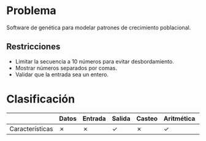# Problema

Software de genética para modelar patrones de crecimiento poblacional.

## Restricciones

- Limitar la secuencia a 10 números para evitar desbordamiento.
- Mostrar números separados por comas.
- Validar que la entrada sea un entero.

# Clasificación
|  | Datos | Entrada | Salida | Casteo | Aritmética | Relacionales | Lógicos | Condicionales | Ciclo | Matrices | Funciones |
|----------|-------|---------|--------|--------|------------|--------------|---------|---------------|-------|----------|-------------|
| Características | ✗ | ✗ | ✓ | ✗ | ✓ | ✗ | ✗ | ✗ | ✗ | ✗ | ✗ |
